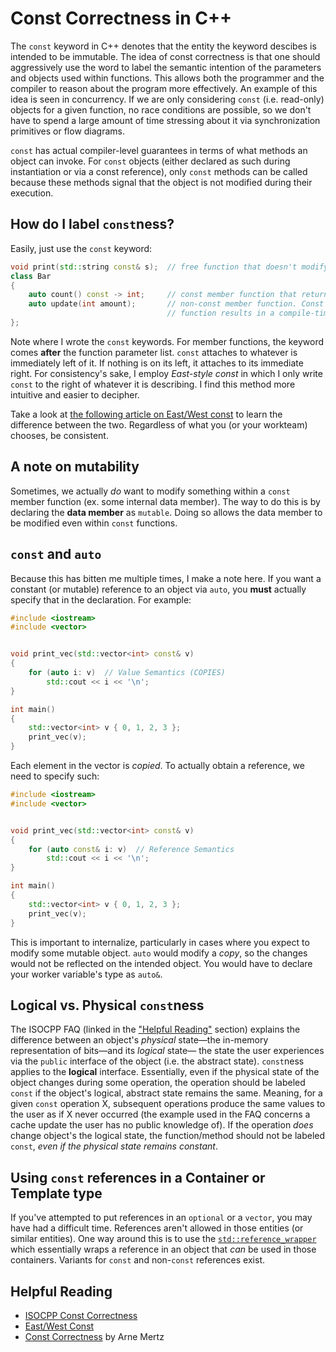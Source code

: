 # Const Correctness in C++

The `const` keyword in C++ denotes that the entity the keyword descibes is intended to be immutable.
The idea of const correctness is that one should aggressively use the word to label the semantic
intention of the parameters and objects used within functions. This allows both the programmer and
the compiler to reason about the program more effectively. An example of this idea is seen in
concurrency. If we are only considering `const` (i.e. read-only) objects for a given function, no
race conditions are possible, so we don't have to spend a large amount of time stressing about it
via synchronization primitives or flow diagrams.

`const` has actual compiler-level guarantees in terms of what methods an object can invoke. For
`const` objects (either declared as such during instantiation or via a const reference), only
`const` methods can be called because these methods signal that the object is not modified during
their execution.

## How do I label `const`ness?

Easily, just use the `const` keyword:

```cpp
void print(std::string const& s);  // free function that doesn't modify its input
class Bar
{
    auto count() const -> int;     // const member function that returns some count.
    auto update(int amount);       // non-const member function. Const objects calling this
                                   // function results in a compile-time error.
};
```

Note where I wrote the `const` keywords. For member functions, the keyword comes **after** the
function parameter list. `const` attaches to whatever is immediately left of it. If nothing is on
its left, it attaches to its immediate right. For consistency's sake, I employ *East-style const* in
which I only write `const` to the right of whatever it is describing. I find this method more
intuitive and easier to decipher. 

Take a look at [the following article on East/West
const](https://ianyepan.github.io/posts/cpp-const/) to learn the difference between the two.
Regardless of what you (or your workteam) chooses, be consistent.

## A note on mutability

Sometimes, we actually *do* want to modify something within a `const` member function (ex. some
internal data member). The way to do this is by declaring the **data member** as `mutable`. Doing so
allows the data member to be modified even within `const` functions.

## `const` and `auto`

Because this has bitten me multiple times, I make a note here. If you want a constant (or mutable)
reference to an object via `auto`, you **must** actually specify that in the declaration. For
example:

```cpp
#include <iostream>
#include <vector>


void print_vec(std::vector<int> const& v)
{
    for (auto i: v)  // Value Semantics (COPIES)
        std::cout << i << '\n';
}

int main()
{
    std::vector<int> v { 0, 1, 2, 3 };
    print_vec(v);
}
```

Each element in the vector is *copied*. To actually obtain a reference, we need to specify such:

```cpp
#include <iostream>
#include <vector>


void print_vec(std::vector<int> const& v)
{
    for (auto const& i: v)  // Reference Semantics
        std::cout << i << '\n';
}

int main()
{
    std::vector<int> v { 0, 1, 2, 3 };
    print_vec(v);
}
```

This is important to internalize, particularly in cases where you expect to modify some mutable
object. `auto` would modify a *copy*, so the changes would not be reflected on the intended object.
You would have to declare your worker variable's type as `auto&`.

## Logical vs. Physical `const`ness

The ISOCPP FAQ (linked in the ["Helpful Reading"](#helpful-reading) section) explains the difference
between an object's *physical* state—the in-memory representation of bits—and its *logical* state—
the state the user experiences via the `public` interface of the object (i.e. the abstract state).
`const`ness applies to the **logical** interface. Essentially, even if the physical state of the
object changes during some operation, the operation should be labeled `const` if the object's
logical, abstract state remains the same. Meaning, for a given `const` operation X, subsequent
operations produce the same values to the user as if X never occurred (the example used in the FAQ
concerns a cache update the user has no public knowledge of). If the operation *does* change
object's the logical state, the function/method should not be labeled `const`, *even if the physical
state remains constant*.

## Using `const` references in a Container or Template type

If you've attempted to put references in an `optional` or a `vector`, you may have had a difficult
time. References aren't allowed in those entities (or similar entities). One way around this is to
use the
[`std::reference_wrapper`](https://en.cppreference.com/w/cpp/utility/functional/reference_wrapper)
which essentially wraps a reference in an object that *can* be used in those containers. Variants
for `const` and non-`const` references exist. 

## Helpful Reading

- [ISOCPP Const Correctness](https://isocpp.org/wiki/faq/const-correctness)
- [East/West Const](https://ianyepan.github.io/posts/cpp-const/)
- [Const Correctness](https://arne-mertz.de/2016/07/const-correctness/) by Arne Mertz
